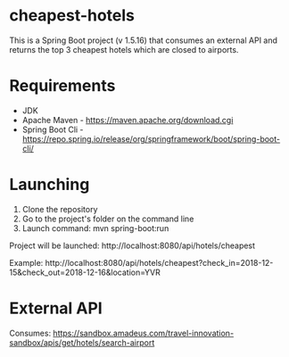 # cheapest-hotels

This is a Spring Boot project (v 1.5.16) that consumes an external API and returns the top 3 cheapest hotels which are closed to airports.

# Requirements

* JDK
* Apache Maven - https://maven.apache.org/download.cgi
* Spring Boot Cli - https://repo.spring.io/release/org/springframework/boot/spring-boot-cli/

# Launching

1. Clone the repository
2. Go to the project's folder on the command line
3. Launch command: mvn spring-boot:run

Project will be launched: http://localhost:8080/api/hotels/cheapest

Example: http://localhost:8080/api/hotels/cheapest?check_in=2018-12-15&check_out=2018-12-16&location=YVR

# External API

Consumes: https://sandbox.amadeus.com/travel-innovation-sandbox/apis/get/hotels/search-airport
